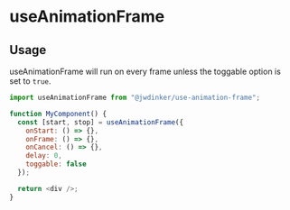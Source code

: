 # useAnimationFrame

## Usage

useAnimationFrame will run on every frame unless the toggable option is set to `true`.

```javascript
import useAnimationFrame from "@jwdinker/use-animation-frame";

function MyComponent() {
  const [start, stop] = useAnimationFrame({
    onStart: () => {},
    onFrame: () => {},
    onCancel: () => {},
    delay: 0,
    toggable: false
  });

  return <div />;
}
```

